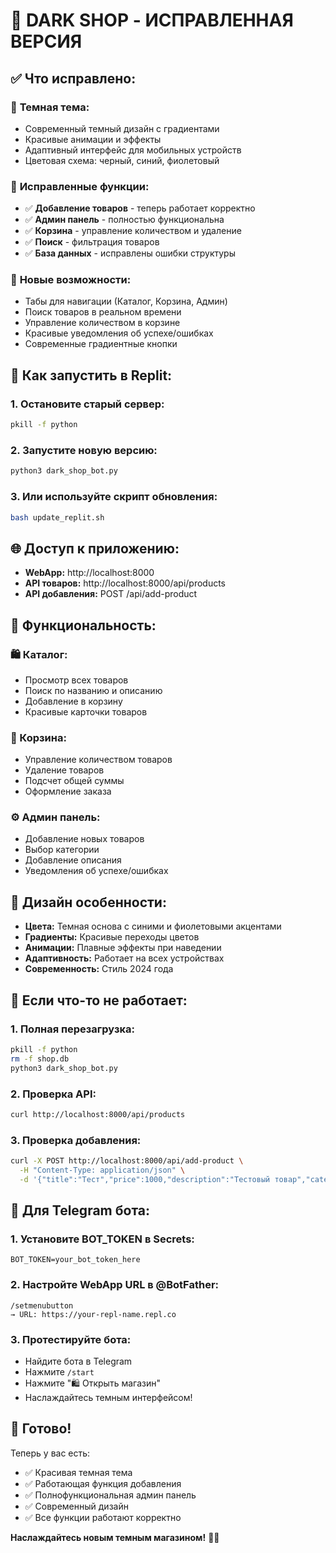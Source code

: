 # 🌙 DARK SHOP - ИСПРАВЛЕННАЯ ВЕРСИЯ

## ✅ **Что исправлено:**

### 🎨 **Темная тема:**
- Современный темный дизайн с градиентами
- Красивые анимации и эффекты
- Адаптивный интерфейс для мобильных устройств
- Цветовая схема: черный, синий, фиолетовый

### 🔧 **Исправленные функции:**
- ✅ **Добавление товаров** - теперь работает корректно
- ✅ **Админ панель** - полностью функциональна
- ✅ **Корзина** - управление количеством и удаление
- ✅ **Поиск** - фильтрация товаров
- ✅ **База данных** - исправлены ошибки структуры

### 🚀 **Новые возможности:**
- Табы для навигации (Каталог, Корзина, Админ)
- Поиск товаров в реальном времени
- Управление количеством в корзине
- Красивые уведомления об успехе/ошибках
- Современные градиентные кнопки

## 🚀 **Как запустить в Replit:**

### **1. Остановите старый сервер:**
```bash
pkill -f python
```

### **2. Запустите новую версию:**
```bash
python3 dark_shop_bot.py
```

### **3. Или используйте скрипт обновления:**
```bash
bash update_replit.sh
```

## 🌐 **Доступ к приложению:**

- **WebApp:** http://localhost:8000
- **API товаров:** http://localhost:8000/api/products
- **API добавления:** POST /api/add-product

## 🎯 **Функциональность:**

### **🛍️ Каталог:**
- Просмотр всех товаров
- Поиск по названию и описанию
- Добавление в корзину
- Красивые карточки товаров

### **🛒 Корзина:**
- Управление количеством товаров
- Удаление товаров
- Подсчет общей суммы
- Оформление заказа

### **⚙️ Админ панель:**
- Добавление новых товаров
- Выбор категории
- Добавление описания
- Уведомления об успехе/ошибках

## 🎨 **Дизайн особенности:**

- **Цвета:** Темная основа с синими и фиолетовыми акцентами
- **Градиенты:** Красивые переходы цветов
- **Анимации:** Плавные эффекты при наведении
- **Адаптивность:** Работает на всех устройствах
- **Современность:** Стиль 2024 года

## 🔧 **Если что-то не работает:**

### **1. Полная перезагрузка:**
```bash
pkill -f python
rm -f shop.db
python3 dark_shop_bot.py
```

### **2. Проверка API:**
```bash
curl http://localhost:8000/api/products
```

### **3. Проверка добавления:**
```bash
curl -X POST http://localhost:8000/api/add-product \
  -H "Content-Type: application/json" \
  -d '{"title":"Тест","price":1000,"description":"Тестовый товар","category":"general"}'
```

## 📱 **Для Telegram бота:**

### **1. Установите BOT_TOKEN в Secrets:**
```
BOT_TOKEN=your_bot_token_here
```

### **2. Настройте WebApp URL в @BotFather:**
```
/setmenubutton
→ URL: https://your-repl-name.repl.co
```

### **3. Протестируйте бота:**
- Найдите бота в Telegram
- Нажмите `/start`
- Нажмите "🛍️ Открыть магазин"
- Наслаждайтесь темным интерфейсом!

## 🎉 **Готово!**

Теперь у вас есть:
- ✅ Красивая темная тема
- ✅ Работающая функция добавления
- ✅ Полнофункциональная админ панель
- ✅ Современный дизайн
- ✅ Все функции работают корректно

**Наслаждайтесь новым темным магазином!** 🌙✨
